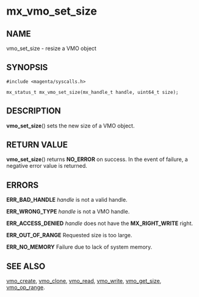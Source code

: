 # mx_vmo_set_size

## NAME

vmo_set_size - resize a VMO object

## SYNOPSIS

```
#include <magenta/syscalls.h>

mx_status_t mx_vmo_set_size(mx_handle_t handle, uint64_t size);

```

## DESCRIPTION

**vmo_set_size**() sets the new size of a VMO object.

## RETURN VALUE

**vmo_set_size**() returns **NO_ERROR** on success. In the event
of failure, a negative error value is returned.

## ERRORS

**ERR_BAD_HANDLE**  *handle* is not a valid handle.

**ERR_WRONG_TYPE**  *handle* is not a VMO handle.

**ERR_ACCESS_DENIED**  *handle* does not have the **MX_RIGHT_WRITE** right.

**ERR_OUT_OF_RANGE**  Requested size is too large.

**ERR_NO_MEMORY**  Failure due to lack of system memory.

## SEE ALSO

[vmo_create](vmo_create.md),
[vmo_clone](vmo_clone.md),
[vmo_read](vmo_read.md),
[vmo_write](vmo_write.md),
[vmo_get_size](vmo_get_size.md),
[vmo_op_range](vmo_op_range.md).

